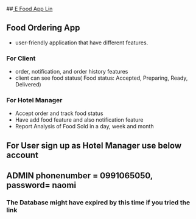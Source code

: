 ##<a href="e-food-amber.vercel.app" target="_blank" > E Food App Lin</a>

## Food Ordering App
- user-friendly application that have different features.
### For Client 
- order, notification, and order history features
- client can see food status( Food status: Accepted, Preparing, Ready, Delivered)
### For Hotel Manager
- Accept order and track food status
- Have add food feature and also notification feature
- Report Analysis of Food Sold in a day, week and month


## For User sign up as Hotel Manager use below account
## ADMIN phonenumber = 0991065050, password= naomi
### The Database might have expired by this time if you tried the link
